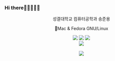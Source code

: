 ### Hi there👨🏻‍💻👋👊

<div align="center">
   <p> 성결대학교 컴퓨터공학과 송준용 </p>
   <p> 🍎Mac & Fedora GNU/Linux</p>
   <img src="https://img.shields.io/badge/mac%20os-000000?style=for-the-badge&logo=apple&logoColor=white">
   <img src="https://img.shields.io/badge/Fedora-294172?style=for-the-badge&logo=fedora&logoColor=white">
   <img src="https://img.shields.io/badge/ubuntu-E95420?style=for-the-badge&logo=ubuntu&logoColor=white">
   <br/>
   <img src="https://img.shields.io/badge/VIM-%2311AB00.svg?&style=for-the-badge&logo=vim&logoColor=white">
   
</div>
<br/>
<div align="center">
   <img src="http://mazassumnida.wtf/api/v2/generate_badge?boj=songjy" />
</div>
